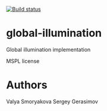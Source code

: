 [![Build status](https://ci.appveyor.com/api/projects/status/xd4nlmkj4h69poet?svg=true)](https://ci.appveyor.com/project/gerich-home/global-illumination)

# global-illumination
Global illumination implementation

MSPL license

# Authors
Valya Smoryakova
Sergey Gerasimov
